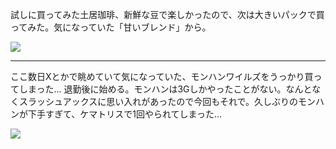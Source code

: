 試しに買ってみた土居珈琲、新鮮な豆で楽しかったので、次は大きいパックで買ってみた。気になっていた「甘いブレンド」から。

![](https://photos.apkas.net/medium/202503/20250306-AR500010.webp)

---

ここ数日Xとかで眺めていて気になっていた、モンハンワイルズをうっかり買ってしまった... 退勤後に始める。モンハンは3Gしかやったことがない。なんとなくスラッシュアックスに思い入れがあったので今回もそれで。久しぶりのモンハンが下手すぎて、ケマトリスで1回やられてしまった...

![](https://photos.apkas.net/medium/202503/20250306-AR500012.webp)
